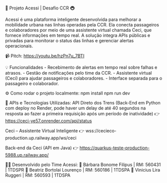 🚆 Projeto Acessi | Desafio CCR 🚇

Acessi é uma plataforma inteligente desenvolvida para melhorar a mobilidade urbana nas linhas operadas pela CCR. Ela conecta passageiros e colaboradores por meio de uma assistente virtual chamada Ceci, que fornece informações em tempo real. A solução integra APIs públicas e privadas para monitorar o status das linhas e gerenciar alertas operacionais.

📹 Pitch: https://youtu.be/hzPn7u_7BTI



💡 Funcionalidades
    - Recebimento de alertas em tempo real sobre falhas e atrasos.
    - Gestão de notificações pelo time da CCR.
    - Assistente virtual (Ceci) para ajudar passageiros e colaboradores.
    - Interface separada para o passageiro e colaborador.

⚙️ Como rodar o projeto localmente:
npm install
npm run dev

🔗 APIs e Tecnologias Utilizadas:
API Direto dos Trens (Back-End em Python com deploy no Render, pode haver um delay de até 40 segundos na resposta ao fazer a primeira requisição após um período de inatividade)
👉 https://ceci-ye57.onrender.com/api/status

Ceci – Assistente Virtual Inteligente
👉 wss://cecieco-production.up.railway.app/ws/ceci

Back-end da Ceci (API em Java)
👉 https://quarkus-teste-production-5988.up.railway.app/

👩‍💻 Desenvolvido pelo Time Acessi:
    📍 Bárbara Bonome Filipus    | RM: 560431 | 1TDSPR
    📍 Beatriz Bortolai Lourenço | RM: 560186 | 1TDSPA
    📍 Vinicius Lira Ruggeri     | RM: 560593 | 1TDSPA